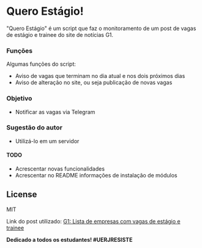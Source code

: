 # Quero Estágio!

"Quero Estágio"  é um script que faz o monitoramento de um post de vagas de estágio e trainee do site de notícias G1.

### Funções

Algumas funções do script:
- Aviso de vagas que terminam no dia atual e nos dois próximos dias
- Aviso de alteração no site, ou seja publicação de novas vagas

### Objetivo
- Notificar as vagas via Telegram

### Sugestão do autor
- Utilizá-lo em um servidor
 
#### TODO
- Acrescentar novas funcionalidades
- Acrescentar no README informações de instalação de módulos


License
----

MIT



Link do post utilizado: [G1: Lista de empresas com vagas de estágio e trainee](https://g1.globo.com/economia/concursos-e-emprego/noticia/lista-de-programas-de-estagio-e-trainee.ghtml)
 
 
**Dedicado a todos os estudantes! #UERJRESISTE**
